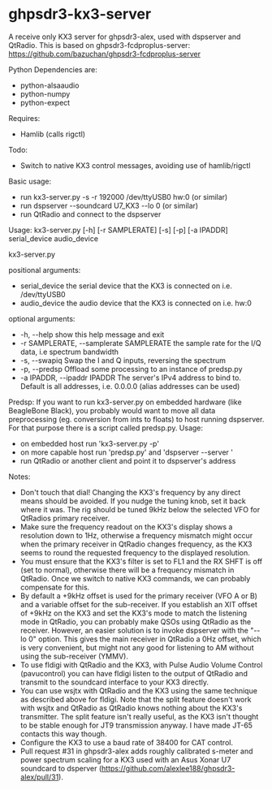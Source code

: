 ghpsdr3-kx3-server
=========================

A receive only KX3 server for ghpsdr3-alex, used with dspserver and QtRadio. 
This is based on ghpsdr3-fcdproplus-server: 
    https://github.com/bazuchan/ghpsdr3-fcdproplus-server

Python Dependencies are:
 - python-alsaaudio
 - python-numpy
 - python-expect
 
Requires:
 - Hamlib (calls rigctl)

Todo:
 - Switch to native KX3 control messages, avoiding use of hamlib/rigctl

Basic usage:
 - run kx3-server.py -s -r 192000 /dev/ttyUSB0 hw:0  (or similar)
 - run dspserver --soundcard U7_KX3 --lo 0 (or similar)
 - run QtRadio and connect to the dspserver

Usage: kx3-server.py [-h] [-r SAMPLERATE] [-s] [-p] [-a IPADDR] serial_device audio_device

kx3-server.py

positional arguments:
 - serial_device         the serial device that the KX3 is connected on i.e.
                        /dev/ttyUSB0
 - audio_device          the audio device that the KX3 is connected on i.e.
                        hw:0

optional arguments:
 - -h, --help            show this help message and exit
 - -r SAMPLERATE, --samplerate SAMPLERATE
                        the sample rate for the I/Q data, i.e spectrum
                        bandwidth
 - -s, --swapiq          Swap the I and Q inputs, reversing the spectrum
 - -p, --predsp          Offload some processing to an instance of predsp.py
 - -a IPADDR, --ipaddr IPADDR
                        The server's IPv4 address to bind to. Default is all addresses,
                        i.e. 0.0.0.0 (alias addresses can be used)


Predsp:
If you want to run kx3-server.py on embedded hardware (like BeagleBone Black),
you probably would want to move all data preprocessing (eg. conversion from ints to floats)
to host running dspserver. For that purpose there is a script called predsp.py. Usage:
 - on embedded host run 'kx3-server.py -p'
 - on more capable host run 'predsp.py' and 'dspserver --server <embedded host ip>'
 - run QtRadio or another client and point it to dspserver's address

Notes:
 - Don't touch that dial! Changing the KX3's frequency by any direct means should be avoided.
 If you nudge the tuning knob, set it back where it was.  The rig should be tuned 9kHz below the
selected VFO for QtRadios primary receiver.
 - Make sure the frequency readout on the KX3's display shows a resolution down to 1Hz, otherwise
a frequency mismatch might occur when the primary receiver in QtRadio changes frequency, as the KX3
seems to round the requested frequency to the displayed resolution. 
 - You must ensure that the KX3's filter is set to FL1 and the RX SHFT is off (set to normal), otherwise there will be a frequency mismatch in QtRadio.  Once we switch to native KX3 commands, we can probably compensate for this.
 - By default a +9kHz offset is used for the primary receiver (VFO A or B) and a variable offset for 
the sub-receiver.  If you establish an XIT offset of +9kHz on the KX3 and set the KX3's mode to match the 
listening mode in QtRadio, you can probably make QSOs using QtRadio as the receiver. However, an easier
solution is to invoke dspserver with the "--lo 0" option.  This gives the main receiver in QtRadio a 0Hz
offset, which is very convenient, but might not any good for listening to AM without using the sub-receiver (YMMV).
 - To use fldigi with QtRadio and the KX3, with Pulse Audio Volume Control (pavucontrol) you can have
fldigi listen to the output of QtRadio and transmit to the soundcard interface to your KX3 directly.
 - You can use wsjtx with QtRadio and the KX3 using the same technique as described above for fldigi. Note 
that the split feature doesn't work with wsjtx and QtRadio as QtRadio knows nothing about the KX3's
transmitter.  The split feature isn't really useful, as the KX3 isn't thought to be stable enough for JT9
transmission anyway.  I have made JT-65 contacts this way though.
 - Configure the KX3 to use a baud rate of 38400 for CAT control.
 - Pull request #31 in ghpsdr3-alex adds roughly calibrated s-meter and power spectrum scaling for a KX3 used with an Asus Xonar U7 soundcard  to dsperver (https://github.com/alexlee188/ghpsdr3-alex/pull/31).


